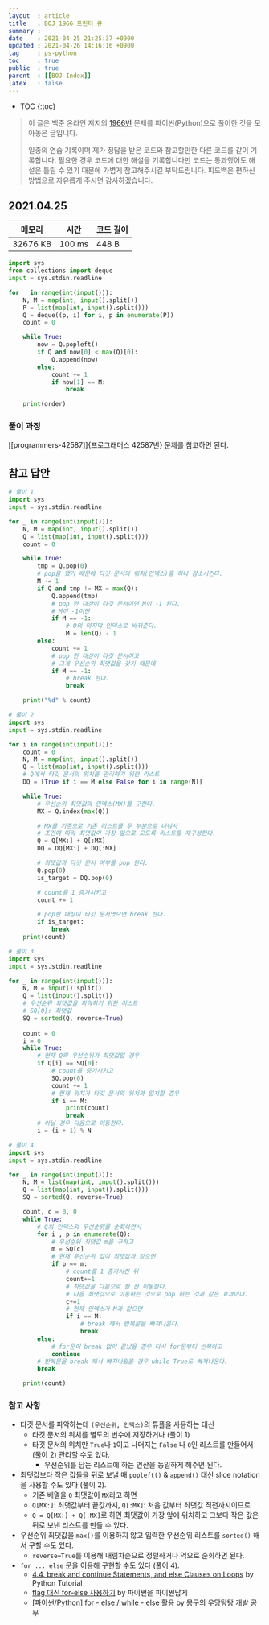 ```yaml
---
layout  : article
title   : BOJ_1966 프린터 큐
summary : 
date    : 2021-04-25 21:25:37 +0900
updated : 2021-04-26 14:16:16 +0900
tag     : ps-python
toc     : true
public  : true
parent  : [[BOJ-Index]]
latex   : false
---
```

* TOC
{:toc}

>이 글은 백준 온라인 저지의 [1966번](https://www.acmicpc.net/problem/1966) 문제를 파이썬(Python)으로 풀이한 것을 모아놓은 글입니다.
>
> 일종의 연습 기록이며 제가 정답을 받은 코드와 참고할만한 다른 코드를 같이 기록합니다. 필요한 경우 코드에 대한 해설을 기록합니다만 코드는 통과했어도 해설은 틀릴 수 있기 때문에 가볍게 참고해주시길 부탁드립니다. 피드백은 편하신 방법으로 자유롭게 주시면 감사하겠습니다.

## 2021.04.25

| 메모리    | 시간   | 코드 길이 |
| --------- | -----  | --------- |
| 32676 KB  | 100 ms | 448 B     |

```python
import sys
from collections import deque
input = sys.stdin.readline

for _ in range(int(input())):
    N, M = map(int, input().split())
    P = list(map(int, input().split()))
    Q = deque((p, i) for i, p in enumerate(P))
    count = 0

    while True:
        now = Q.popleft()
        if Q and now[0] < max(Q)[0]:
            Q.append(now)
        else:
            count += 1
            if now[1] == M:
                break

    print(order)
```

### 풀이 과정

[[programmers-42587]]{프로그래머스 42587번} 문제를 참고하면 된다.

## 참고 답안

```python
# 풀이 1
import sys
input = sys.stdin.readline

for _ in range(int(input())):
    N, M = map(int, input().split())
    Q = list(map(int, input().split()))
    count = 0

    while True:
        tmp = Q.pop(0)
        # pop을 했기 때문에 타깃 문서의 위치(인덱스)를 하나 감소시킨다.
        M -= 1
        if Q and tmp != MX = max(Q):
            Q.append(tmp)
            # pop 한 대상이 타깃 문서이면 M이 -1 된다.
            # M이 -1이면
            if M == -1:
                # Q의 마지막 인덱스로 바꿔준다.
                M = len(Q) - 1
        else:
            count += 1
            # pop 한 대상이 타깃 문서이고
            # 그게 우선순위 최댓값을 갖기 때문에
            if M == -1:
                # break 한다.
                break

    print("%d" % count)

# 풀이 2
import sys
input = sys.stdin.readline

for i in range(int(input())):
    count = 0
    N, M = map(int, input().split())
    Q = list(map(int, input().split()))
    # Q에서 타깃 문서의 위치를 관리하기 위한 리스트
    DQ = [True if i == M else False for i in range(N)]

    while True:
        # 우선순위 최댓값의 인덱스(MX)를 구한다.
        MX = Q.index(max(Q))

        # MX를 기준으로 기존 리스트를 두 부분으로 나눠서
        # 조건에 따라 최댓값이 가장 앞으로 오도록 리스트를 재구성한다.
        Q = Q[MX:] + Q[:MX]
        DQ = DQ[MX:] + DQ[:MX]

        # 최댓값과 타깃 문서 여부를 pop 한다.
        Q.pop(0)
        is_target = DQ.pop(0)

        # count를 1 증가시키고 
        count += 1

        # pop한 대상이 타깃 문서였으면 break 한다.
        if is_target:
            break
    print(count)

# 풀이 3
import sys
input = sys.stdin.readline

for _ in range(int(input())):
    N, M = input().split()
    Q = list(input().split())
    # 우선순위 최댓값을 파악하기 위한 리스트
    # SQ[0]: 최댓값
    SQ = sorted(Q, reverse=True)
    
    count = 0
    i = 0
    while True:
        # 현재 Q의 우선순위가 최댓값일 경우
        if Q[i] == SQ[0]:
            # count를 증가시키고
            SQ.pop(0)
            count += 1
            # 현재 위치가 타깃 문서의 위치와 일치할 경우
            if i == M:
                print(count)
                break
        # 아닐 경우 다음으로 이동한다.
        i = (i + 1) % N

# 풀이 4
import sys
input = sys.stdin.readline

for _ in range(int(input())):
    N, M = list(map(int, input().split()))
    Q = list(map(int, input().split()))
    SQ = sorted(Q, reverse=True)

    count, c = 0, 0
    while True:
        # Q의 인덱스와 우선순위를 순회하면서
        for i , p in enumerate(Q):
            # 우선순위 최댓값 m을 구하고
            m = SQ[c]
            # 현재 우선순위 값이 최댓값과 같으면
            if p == m:
                # count를 1 증가시킨 뒤
                count+=1
                # 최댓값을 다음으로 한 칸 이동한다.
                # 다음 최댓값으로 이동하는 것으로 pop 하는 것과 같은 효과이다.
                c+=1
                # 현재 인덱스가 M과 같으면
                if i == M:
                    # break 해서 반복문을 빠져나온다.
                    break
        else:
            # for문이 break 없이 끝났을 경우 다시 for문부터 반복하고
            continue
        # 반복문을 break 해서 빠져나왔을 경우 while True도 빠져나온다.
        break

    print(count)
```

### 참고 사항

* 타깃 문서를 파악하는데 `(우선순위, 인덱스)`의 튜플을 사용하는 대신
    * 타깃 문서의 위치를 별도의 변수에 저장하거나 (풀이 1)
    * 타깃 문서의 위치만 `True`나 `1`이고 나머지는 `False` 나 `0`인 리스트를 만들어서 (풀이 2) 관리할 수도 있다.
        * 우선순위를 담는 리스트에 하는 연산을 동일하게 해주면 된다.
* 최댓값보다 작은 값들을 뒤로 보낼 때 `popleft()` & `append()` 대신 slice notation을 사용할 수도 있다 (풀이 2).
    * 기존 배열을 `Q` 최댓값이 `MX`라고 하면
    * `Q[MX:]`: 최댓값부터 끝값까지, `Q[:MX]`: 처음 값부터 최댓값 직전까지이므로
    * `Q = Q[MX:] + Q[:MX]`로 하면 최댓값이 가장 앞에 위치하고 그보다 작은 값은 뒤로 보낸 리스트를 만들 수 있다.
* 우선순위 최댓값을 `max()`를 이용하지 않고 입력한 우선순위 리스트를 `sorted()` 해서 구할 수도 있다.
    * `reverse=True`를 이용해 내림차순으로 정렬하거나 역으로 순회하면 된다.
* `for ... else` 문을 이용해 구현할 수도 있다 (풀이 4).
    * [4.4. break and continue Statements, and else Clauses on Loops](https://docs.python.org/3/tutorial/controlflow.html#break-and-continue-statements-and-else-clauses-on-loops) by Python Tutorial
    * [flag 대신 for-else 사용하기](https://programmers.co.kr/learn/courses/4008/lessons/66570) by 파이썬을 파이썬답게
    * [[파이썬/Python] for - else / while - else 활용](https://mong9data.tistory.com/34) by 몽구의 우당탕탕 개발 공부
